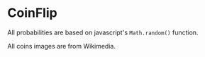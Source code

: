 CoinFlip
========

All probabilities are based on javascript's `Math.random()` function.

All coins images are from Wikimedia.
